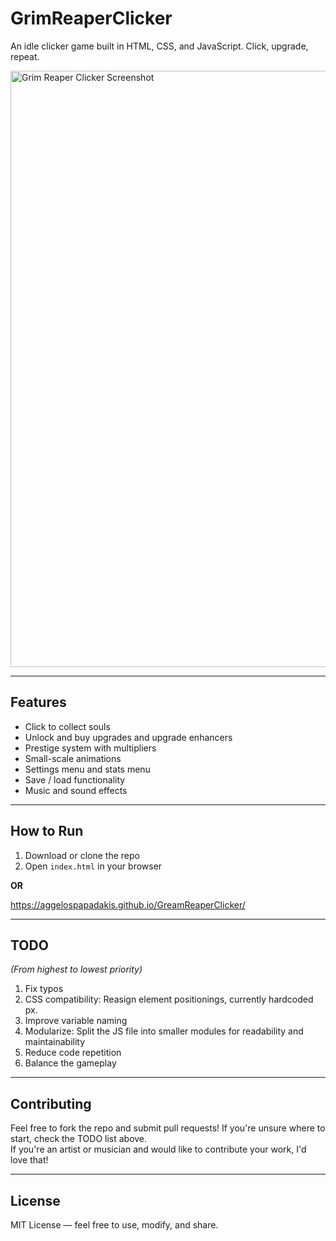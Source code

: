 # GrimReaperClicker

An idle clicker game built in HTML, CSS, and JavaScript. Click, upgrade, repeat.

<img width="1919" height="954" alt="Grim Reaper Clicker Screenshot" src="https://github.com/user-attachments/assets/02c163e4-126b-41c8-8e87-bb35398edaa8" />


---

## Features

- Click to collect souls
- Unlock and buy upgrades and upgrade enhancers
- Prestige system with multipliers
- Small-scale animations
- Settings menu and stats menu
- Save / load functionality
- Music and sound effects

---

## How to Run

1. Download or clone the repo
2. Open `index.html` in your browser

**OR**

https://aggelospapadakis.github.io/GreamReaperClicker/

---

## TODO

*(From highest to lowest priority)*

1. Fix typos
2. CSS compatibility: Reasign element positionings, currently hardcoded px.
3. Improve variable naming
4. Modularize: Split the JS file into smaller modules for readability and maintainability
5. Reduce code repetition
6. Balance the gameplay

---

## Contributing

Feel free to fork the repo and submit pull requests! If you're unsure where to start, check the TODO list above.  
If you're an artist or musician and would like to contribute your work, I'd love that!

---

## License

MIT License — feel free to use, modify, and share.

